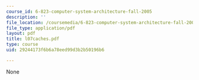 ```yaml
---
course_id: 6-823-computer-system-architecture-fall-2005
description: ''
file_location: /coursemedia/6-823-computer-system-architecture-fall-2005/29244173f6b6a78eed99d3b2b50196b6_l07caches.pdf
file_type: application/pdf
layout: pdf
title: l07caches.pdf
type: course
uid: 29244173f6b6a78eed99d3b2b50196b6

---
```

None